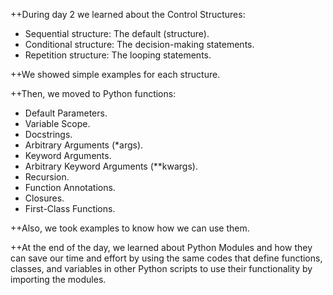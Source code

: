 ++During day 2 we learned about the Control Structures:

- Sequential structure: The default (structure).
- Conditional structure: The decision-making statements.
- Repetition structure: The looping statements.

++We showed simple examples for each structure.

++Then, we moved to Python functions:
- Default Parameters.
- Variable Scope.
- Docstrings.
- Arbitrary Arguments (*args).
- Keyword Arguments.
- Arbitrary Keyword Arguments (**kwargs).
- Recursion.
- Function Annotations.
- Closures.
- First-Class Functions.

++Also, we took examples to know how we can use them.

++At the end of the day, we learned about Python Modules and how they can save our time and effort by using the same codes that define functions, classes, and variables in other Python scripts to use their functionality by importing the modules.

